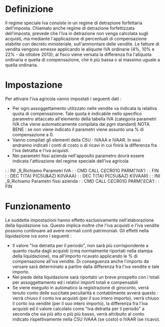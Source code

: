 # Definizione

Il regime speciale Iva consiste in un regime di detrazione forfettaria dell'imposta. Chiamato anche regime di detrazione forfettizzata dell'imposta, prevede che l'Iva in detrazione non venga calcolata sugli acquisti, ma mediante l'applicazione di percentuali di compensazione stabilite con decreto ministeriale, sull'ammontare delle vendite. Le fatture di vendita vengono emesse applicando le aliquote IVA ordinarie (4%, 10% e 22% - da ottobre 2013); al fisco viene versata la differenza fra l'aliquota ordinaria e quella di compensazione, che è più bassa o al massimo uguale a quella ordinaria.

# Impostazione

Per attivare l'iva agricola vanno impostati i seguenti dati : 
-  Per ogni assoggettamento utilizzato nelle vendite va indicata la relativa quota di compensazione. Tale quota è indicabile nello specifico parametro attaccato all'elemento della tabella IVA (categoria parametri IVA che viene automaticamente compilata dai pgm standard) NOTA BENE :  se non viene indicato il parametri viene assunto una % di compensazione a 0.
-  Vanno compilati gli elementi della C5U :  IVAAA e IVAAR. In essi andranno indicati i conti di costo o di ricavi in cui finirà la differenza fra l'iva detratta e l'iva acquisti.
-  Nei parametri fissi azienda nell'apposito parametro dovrà essere indicata l'attivazione del regime speciale dell'iva agricola

 :  : INI _9_Richiamo Parametri IVA
 :  : CMD CALL C£CR01G PARM('IVA')
 :  : FIN
 :  : DEC T(TA) P(C5U&AZ) K(IVAAA)
 :  : DEC T(TA) P(C5U&AZ) K(IVAAR)
 :  : INI _9_Richiamo Parametri fissi azienda
 :  : CMD CALL C£CR01G PARM('£CA')
 :  : FIN

# Funzionamento
Le suddette impostazioni hanno effetto esclusivamente nell'elaborazione della liquidazione iva. Questo implica inoltre che l'iva acquisti e l'iva vendite possono continuare ad avere normali conti patrimoniali. Gli effetti nella liquidazione iva sono i seguenti : 
-  Il valore "Iva detratta per il periodo", non sarà più corrispondente a quanto risulta dagli acquisti (cmq normalmente riportati nella stampa della liquidazione), ma all'importo ricavato applicando le % di compensazione all'iva vendite. Di conseguenza anche l'importo da versare sarà determinato a partire dalla differenza fra l'iva vendite e tale importo.
-  Nel piede della liquidazione sarà riportato un breve prospetto con i totali per assoggettamento ed i relativi importi totali e compensabili
-  Se viene eseguito in automatico la registrazione di giroconto, verrà tenuto conto delle succitate peculiarità e contabilmente avverà questo :  verrà chiuso il conto iva acquisti (per il suo intero importo), verrà chiuso il conto iva vendite (per il suo intero importo), la differenza fra l'iva acquisti ed il valore calcolato come "Iva detratta per il periodo" a seconda che sia più alto o più più basso, verrà attribuito al conto indicato rispettivamente nella C5U IVAAA (se costo) o IVAAR (se ricavo).



